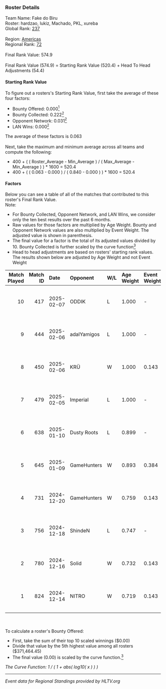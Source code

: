 ### Roster Details<br />
Team Name: Fake do Biru<br />
Roster: hardzao, lukiz, Machado, PKL, xureba<br />
Global Rank: [237](../../standings_global_2025_02_24.md)<br />
<br />
Region: [Americas]( ../../standings_americas_2025_02_24.md)<br />
Regional Rank: [72]( ../../standings_americas_2025_02_24.md)<br />
<br />
Final Rank Value:  574.9<br />
<br />
Final Rank Value (574.9) = Starting Rank Value (520.4) + Head To Head Adjustments (54.4)<br />

#### Starting Rank Value<br />
To figure out a rosters's Starting Rank Value, first take the average of these four factors:<br />
- Bounty Offered: 0.000[<sup>1</sup>](#table2)
- Bounty Collected: 0.222[<sup>2</sup>](#table1)
- Opponent Network: 0.031[<sup>2</sup>](#table1)
- LAN Wins: 0.000[<sup>2</sup>](#table1)

The average of these factors is 0.063<br />
<br />
Next, take the maximum and minimum average across all teams and compute the following:<br />
- 400 + ( ( Roster_Average - Min_Average ) / ( Max_Average - Min_Average ) ) * 1600 = 520.4
- 400 + ( ( 0.063 - 0.000 ) / ( 0.840 - 0.000 ) ) * 1600 = 520.4


#### Factors<br />
Below you can see a table of all of the matches that contributed to this roster's Final Rank Value.<br />
Note:<br />

- For Bounty Collected, Opponent Network, and LAN Wins, we consider only the ten best results over the past 6 months.
- Raw values for those factors are multiplied by Age Weight. Bounty and Opponent Network values are also multiplied by Event Weight. The adjusted value is shown in parenthesis.
- The final value for a factor is the total of its adjusted values divided by 10. Bounty Collected is further scaled by the curve function[<sup>3</sup>](#curveFunction)
- Head to head adjustments are based on rosters' starting rank values. The results shown below are adjusted by Age Weight and not Event Weight
<span id="table1"></span><br />


| Match Played | Match ID | Date       | Opponent    | W/L | Age Weight | Event Weight | Bounty Collected | Opponent Network | LAN Wins  | H2H Adj. | Roster                                |
| -: | -: | :- | :- | :- | :- | :- | :- | :- | :- | -: | :- |
|           10 |      417 | 2025-02-07 | ODDIK       | L   | 1.000      | -            | -                | -                | -         |    -5.95 | hardzao, lukiz, Machado, PKL, xureba  |
|            9 |      444 | 2025-02-06 | adalYamigos | L   | 1.000      | -            | -                | -                | -         |    -8.35 | hardzao, lukiz, Machado, PKL, xureba  |
|            8 |      450 | 2025-02-06 | KRÜ         | W   | 1.000      | 0.143        | 0.001 (0.000)    | 0.198 (0.028)    | 0 (0.000) |    19.54 | hardzao, lukiz, Machado, PKL, xureba  |
|            7 |      479 | 2025-02-05 | Imperial    | L   | 1.000      | -            | -                | -                | -         |    -2.86 | hardzao, lukiz, Machado, PKL, xureba  |
|            6 |      638 | 2025-01-10 | Dusty Roots | L   | 0.899      | -            | -                | -                | -         |    -7.66 | hardzao, lukiz, Machado, PKL, xureba  |
|            5 |      645 | 2025-01-09 | GameHunters | W   | 0.893      | 0.384        | 0.001 (0.000)    | 0.387 (0.133)    | 0 (0.000) |    17.49 | hardzao, lukiz, Machado, PKL, xureba  |
|            4 |      731 | 2024-12-20 | GameHunters | W   | 0.759      | 0.143        | 0.001 (0.000)    | 0.387 (0.042)    | 0 (0.000) |    15.64 | hardzao, Machado, PKL, tomate, xureba |
|            3 |      756 | 2024-12-18 | ShindeN     | L   | 0.747      | -            | -                | -                | -         |    -7.97 | hardzao, Machado, PKL, tomate, xureba |
|            2 |      780 | 2024-12-16 | Solid       | W   | 0.732      | 0.143        | 0.022 (0.002)    | 0.682 (0.071)    | 0 (0.000) |    19.25 | hardzao, Machado, PKL, tomate, xureba |
|            1 |      824 | 2024-12-14 | NITRO       | W   | 0.719      | 0.143        | 0.001 (0.000)    | 0.369 (0.038)    | 0 (0.000) |    15.30 | hardzao, Machado, PKL, tomate, xureba |

<br />
<span id="table2"></span><br />
To calculate a roster's Bounty Offered:<br />

- First, take the sum of their top 10 scaled winnings ($0.00)
- Divide that value by the 5th highest value among all rosters ($371,464.45)
- The final value (0.00) is scaled by the curve function.[<sup>3</sup>](#curveFunction)

<span id="curveFunction"></span>_The Curve Function: 1 / ( 1 + abs( log10( x ) ) )_<br />

---
_Event data for Regional Standings provided by HLTV.org_<br />
